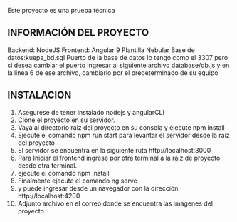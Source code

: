 Este proyecto es una prueba técnica

## INFORMACIÓN DEL PROYECTO

Backend: NodeJS
Frontend: Angular 9 Plantilla Nebular
Base de datos:kuepa_bd.sql
Puerto de la base de datos lo tengo como el 3307 pero si desea cambiar el puerto ingresar al siguiente archivo database/db.js y en la linea 6 de ese archivo, cambiarlo por el predeterminado de su equipo

## INSTALACION

1. Asegurese de tener instalado nodejs y angularCLI
2. Clone el proyecto en su servidor.
3. Vaya al directorio raiz del proyecto en su consola y ejecute npm install 
4. Ejecute el comando npm run start para levantar el servidor desde la raiz del proyecto
5. El servidor se encuentra en la siguiente ruta http://localhost:3000
6. Para Iniciar el frontend ingrese por otra terminal a la raiz de proyecto desde otra terminal.
7. ejecute el comando npm install
8. Finalmente ejecute el comando ng serve
9. y puede ingresar desde un navegador con la dirección http://localhost:4200
10. Adjunto archivo en el correo donde se encuentra las imagenes del proyecto
